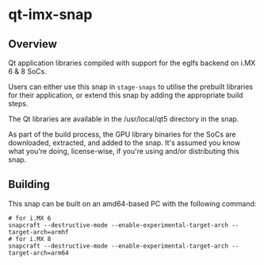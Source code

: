 # qt-imx-snap

## Overview

Qt application libraries compiled with support for the eglfs backend on i.MX 6 & 8 SoCs.

Users can either use this snap in `stage-snaps` to utilise the prebuilt libraries for their application, or extend this snap by adding the appropriate build steps.

The Qt libraries are available in the /usr/local/qt5 directory in the snap.

As part of the build process, the GPU library binaries for the SoCs are downloaded, extracted, and added to the snap. It's assumed you know what you're doing, license-wise, if you're using and/or distributing this snap.

## Building

This snap can be built on an amd64-based PC with the following command:

    # for i.MX 6
    snapcraft --destructive-mode --enable-experimental-target-arch --target-arch=armhf
    # for i.MX 8
    snapcraft --destructive-mode --enable-experimental-target-arch --target-arch=arm64
